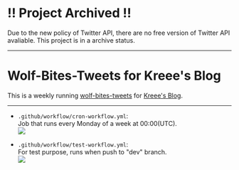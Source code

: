 # !! Project Archived !!
Due to the new policy of Twitter API, there are no free version of Twitter API avaliable. This project is in a archive status. 

-----

# Wolf-Bites-Tweets for Kreee's Blog
This is a weekly running [wolf-bites-tweets](https://github.com/ohmykreee/wolf-bites-tweets) for [Kreee's Blog](https://blog.ohmykreee.top).

-----

- `.github/workflow/cron-workflow.yml`:   
Job that runs every Monday of a week at 00:00(UTC).   
![](https://github.com/ohmykreee/WBT-for-kblog/actions/workflows/cron-workflow.yml/badge.svg)

- `.github/workflow/test-workflow.yml`:   
For test purpose, runs when push to "dev" branch.   
![](https://github.com/ohmykreee/WBT-for-kblog/actions/workflows/test-workflow.yml/badge.svg)
